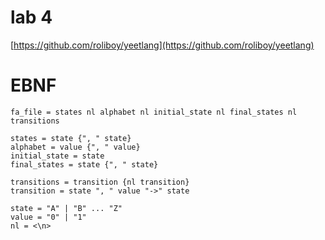 # lab 4

[https://github.com/roliboy/yeetlang](https://github.com/roliboy/yeetlang)


# EBNF

```ebnf
fa_file = states nl alphabet nl initial_state nl final_states nl transitions

states = state {", " state}
alphabet = value {", " value}
initial_state = state
final_states = state {", " state}

transitions = transition {nl transition}
transition = state ", " value "->" state

state = "A" | "B" ... "Z"
value = "0" | "1"
nl = <\n>
```